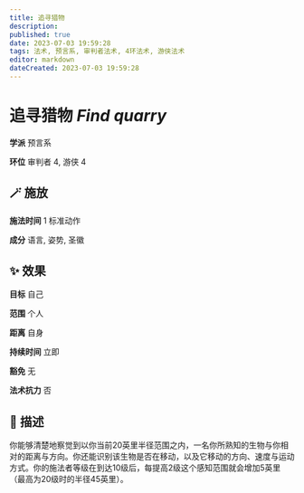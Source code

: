 ```yaml
---
title: 追寻猎物
description: 
published: true
date: 2023-07-03 19:59:28
tags: 法术, 预言系, 审判者法术, 4环法术, 游侠法术
editor: markdown
dateCreated: 2023-07-03 19:59:28
---
```


# **追寻猎物** *Find quarry*

**学派** 预言系 

**环位** 审判者 4, 游侠 4

## 🪄 施放

**施法时间** 1 标准动作

**成分** 语言, 姿势, 圣徽

## ✨ 效果 

**目标** 自己 

**范围** 个人

**距离** 自身  

**持续时间** 立即 

**豁免** 无

**法术抗力** 否

## 📖 描述

你能够清楚地察觉到以你当前20英里半径范围之内，一名你所熟知的生物与你相对的距离与方向。你还能识别该生物是否在移动，以及它移动的方向、速度与运动方式。你的施法者等级在到达10级后，每提高2级这个感知范围就会增加5英里 （最高为20级时的半径45英里）。
    